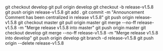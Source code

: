 git checkout develop
git pull origin develop
git checkout -b release-v1.5.8
git push origin release-v1.5.8
git add .
git commit -m "Announcement Comment has been centralized in release v1.5.8"
git push origin release-v1.5.8
git checkout master
git pull origin master
git merge --no-ff release-v1.5.8 -m "Merge release v1.5.8 into master"
git push origin master
git checkout develop
git merge --no-ff release-v1.5.8 -m "Merge release v1.5.8 into develop"
git push origin develop
git branch -d release-v1.5.8
git push origin --delete release-v1.5.8
